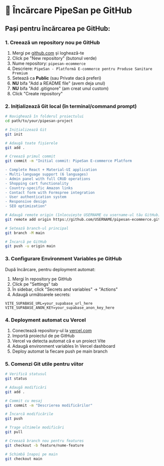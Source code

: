 # 🚀 Încărcare PipeSan pe GitHub

## Pași pentru încărcarea pe GitHub:

### 1. Creează un repository nou pe GitHub
1. Mergi pe [github.com](https://github.com) și loghează-te
2. Click pe "New repository" (butonul verde)
3. Nume repository: `pipesan-ecommerce`
4. Descriere: `PipeSan - Platformă E-commerce pentru Produse Sanitare Premium`
5. Setează ca **Public** (sau Private dacă preferi)
6. **NU** bifa "Add a README file" (avem deja unul)
7. **NU** bifa "Add .gitignore" (am creat unul custom)
8. Click "Create repository"

### 2. Inițializează Git local (în terminal/command prompt)

```bash
# Navighează în folderul proiectului
cd path/to/your/pipesan-project

# Inițializează Git
git init

# Adaugă toate fișierele
git add .

# Creează primul commit
git commit -m "Initial commit: PipeSan E-commerce Platform

- Complete React + Material-UI application
- Multi-language support (6 languages)
- Admin panel with full CRUD operations
- Shopping cart functionality
- Country-specific Amazon links
- Contact form with Formspree integration
- User authentication system
- Responsive design
- SEO optimization"

# Adaugă remote origin (înlocuiește USERNAME cu username-ul tău GitHub)
git remote add origin https://github.com/USERNAME/pipesan-ecommerce.git

# Setează branch-ul principal
git branch -M main

# Încarcă pe GitHub
git push -u origin main
```

### 3. Configurare Environment Variables pe GitHub

După încărcare, pentru deployment automat:

1. Mergi în repository pe GitHub
2. Click pe "Settings" tab
3. În sidebar, click "Secrets and variables" → "Actions"
4. Adaugă următoarele secrets:

```
VITE_SUPABASE_URL=your_supabase_url_here
VITE_SUPABASE_ANON_KEY=your_supabase_anon_key_here
```

### 4. Deployment automat cu Vercel

1. Conectează repository-ul la [vercel.com](https://vercel.com)
2. Importă proiectul de pe GitHub
3. Vercel va detecta automat că e un proiect Vite
4. Adaugă environment variables în Vercel dashboard
5. Deploy automat la fiecare push pe main branch

### 5. Comenzi Git utile pentru viitor

```bash
# Verifică statusul
git status

# Adaugă modificări
git add .

# Commit cu mesaj
git commit -m "Descrierea modificărilor"

# Încarcă modificările
git push

# Trage ultimele modificări
git pull

# Creează branch nou pentru features
git checkout -b feature/nume-feature

# Schimbă înapoi pe main
git checkout main
```

###